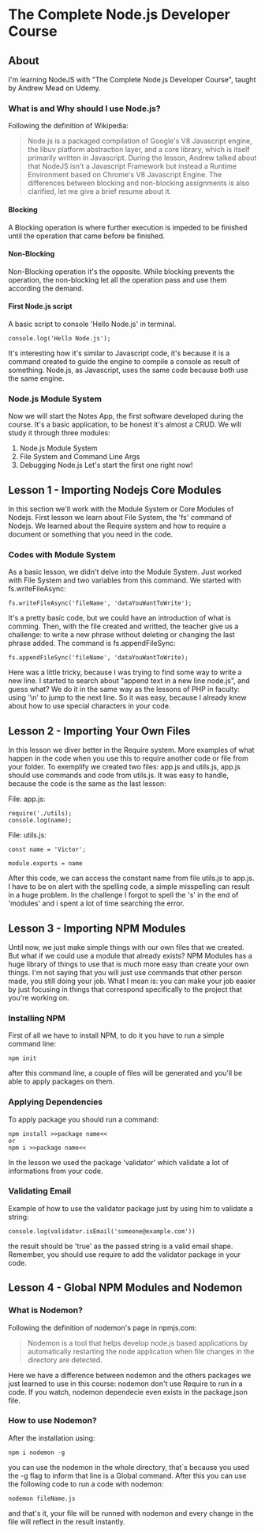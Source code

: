 # The Complete Node.js Developer Course
## About
I'm learning NodeJS with "The Complete Node.js Developer Course", taught by Andrew Mead on Udemy.
### What is and Why should I use Node.js?
Following the definition of Wikipedia:
> Node.js is a packaged compilation of Google's V8 Javascript engine, the libuv platform abstraction layer, and a core library, which is itself primarily written in Javascript.
During the lesson, Andrew talked about that NodeJS isn't a Javascript Framework but instead a Runtime Environment based on Chrome's V8 Javascript Engine. The differences between blocking and non-blocking assignments is also clarified, let me give a brief resume about it.
#### Blocking
A Blocking operation is where further execution is impeded to be finished until the operation that came before be finished. 
#### Non-Blocking
Non-Blocking operation it's the opposite. While blocking prevents the operation, the non-blocking let all the operation pass and use them according the demand.
#### First Node.js script
A basic script to console 'Hello Node.js' in terminal.

```console.log('Hello Node.js');```

It's interesting how it's similar to Javascript code, it's because it is a command created to guide the engine to compile a console as result of something. Node.js, as Javascript, uses the same code because both use the same engine.
### Node.js Module System
Now we will start the Notes App, the first software developed during the course. It's a basic application, to be honest it's almost a CRUD. We will study it through three modules:
1. Node.js Module System
2. File System and Command Line Args
3. Debugging Node.js
Let's start the first one right now!
## Lesson 1 - Importing Nodejs Core Modules
In this section we'll work with the Module System or Core Modules of Nodejs. First lesson we learn about File System, the 'fs' command of Nodejs. We learned about the Require system and how to require a document or something that you need in the code.

### Codes with Module System
As a basic lesson, we didn't delve into the Module System. Just worked with File System and two variables from this command. We started with fs.writeFileAsync:
```
fs.writeFileAsync('fileName', 'dataYouWantToWrite');
```
It's a pretty basic code, but we could have an introduction of what is comming.
Then, with the file created and writted, the teacher give us a challenge: to write a new phrase without deleting or changing the last phrase added. The command is fs.appendFileSync:
```
fs.appendFileSync('fileName', 'dataYouWantToWrite);
```
Here was a little tricky, because I was trying to find some way to write a new line. I started to search about "append text in a new line node.js", and guess what? We do it in the same way as the lessons of PHP in faculty: using '\n' to jump to the next line. So it was easy, because I already knew about how to use special characters in your code.

## Lesson 2 - Importing Your Own Files
In this lesson we diver better in the Require system. More examples of what happen in the code when you use this to require another code or file from your folder. To exemplify we created two files: app.js and utils.js, app.js should use commands and code from utils.js. It was easy to handle, because the code is the same as the last lesson:

File: app.js:
```
require('./utils);
console.log(name);
```

File: utils.js:
```
const name = 'Victor';

module.exports = name
```

After this code, we can access the constant name from file utils.js to app.js. I have to be on alert with the spelling code, a simple misspelling can result in a huge problem. In the challenge I forgot to spell the 's' in the end of 'modules' and i spent a lot of time searching the error.

## Lesson 3 - Importing NPM Modules
Until now, we just make simple things with our own files that we created. But what if we could use a module that already exists? NPM Modules has a huge library of things to use that is much more easy than create your own things. I'm not saying that you will just use commands that other person made, you still doing your job. What I mean is: you can make your job easier by just focusing in things that correspond specifically to the project that you're working on.

### Installing NPM
First of all we have to install NPM, to do it you have to run a simple command line:
```
npm init
```
after this command line, a couple of files will be generated and you'll be able to apply packages on them.

### Applying Dependencies
To apply package you should run a command:
```
npm install >>package name<<
or
npm i >>package name<<
```
In the lesson we used the package 'validator' which validate a lot of informations from your code.

### Validating Email
Example of how to use the validator package just by using him to validate a string:
```
console.log(validator.isEmail('someone@example.com'))
```
the result should be 'true' as the passed string is a valid email shape.
Remember, you should use require to add the validator package in your code.

## Lesson 4 - Global NPM Modules and Nodemon
### What is Nodemon?
Following the definition of nodemon's page in npmjs.com:
> Nodemon is a tool that helps develop node.js based applications by automatically restarting the node application when file changes in the directory are detected.

Here we have a difference between nodemon and the others packages we just learned to use in this course: nodemon don't use Require to run in a code. If you watch, nodemon dependecie even exists in the package.json file. 

### How to use Nodemon?
After the installation using:
```
npm i nodemon -g
```

you can use the nodemon in the whole directory, that`s because you used the -g flag to inform that line is a Global command. After this you can use the following code to run a code with nodemon:
```
nodemon fileName.js
```

and that's it, your file will be runned with nodemon and every change in the file will reflect in the result instantly.